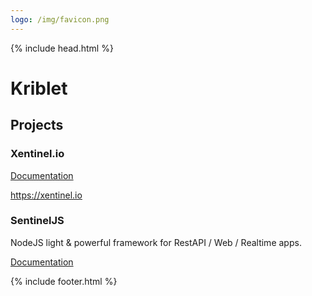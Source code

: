 ```yaml
---
logo: /img/favicon.png
---
```

{% include head.html %}

# Kriblet

## Projects
### Xentinel.io
[Documentation](xentinel/index.md)

https://xentinel.io

### SentinelJS
NodeJS light & powerful framework for RestAPI / Web / Realtime apps.

[Documentation](sentineljs/documentation.md)

{% include footer.html %}
